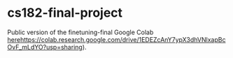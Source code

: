 # cs182-final-project

Public version of the finetuning-final Google Colab [here](https://colab.research.google.com/drive/1EDEZcAnY7ypX3dhVNlxapBcOvF_mLdYO?usp=sharing)https://colab.research.google.com/drive/1EDEZcAnY7ypX3dhVNlxapBcOvF_mLdYO?usp=sharing).
